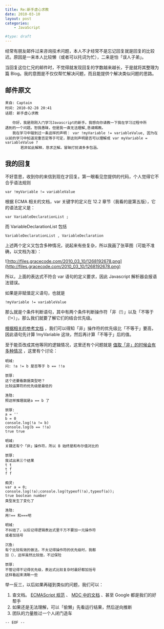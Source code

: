 ```yaml
---
title: Re:新手虚心求教
date: 2010-03-10
layout: post
categories:
    - JavaScript

#type: draft
---
```


经常有朋友邮件过来咨询技术问题，本人不才经常不是忘记回复就是回复的比较迟。原因是一来本人比较懒（或者可以托词为忙），二来是怕「误人子弟」。

当回复这位仁兄的邮件时，不觉得就发现回复的字数越来越长，于是就将其整理为篇 Blog。我的意图是不仅仅帮忙解决问题，而且能提供个解决类似问题的思路。


## 邮件原文

```
来自: Captain
时间: 2010-02-28 20:41
话题: 新手虚心求教

　　你好，我是刚刚入门学习Javascript的新手。我想向你请教一下我在学习过程中所
遇到的一个问题。恕我愚昧，但是我一直无法理解,恳请赐教。 
　　我在学习中碰到过一条这样的声明： var !myVariable != variableValue, 因为在
以前的学习中知道双重否定等于可定，那这则声明是否可以理解成 var myVariable = 
variableValue ?
       若非如此解释，恳求正解。冒昧打扰请多多包涵。
```


## 我的回复

不好意思，收到你的来信到现在才回复。第一眼看见您提供的代码，个人觉得它不合乎语法规则

    var !myVariable != variableValue

根据 ECMA 相关的文档，var 关键字的定义在 12.2 章节（我看的是第五版），它的语法定义是：

    var VariableDeclarationList ;

而 VariableDeclarationList 包括

    VariableDeclarationList , VariableDeclaration

上述两个定义又包含多种情况，说起来有些复杂，所以我画了张草图（可能不准确，以文档为准）：

![http://files.gracecode.com/2010_03_10/1268192678.png](http://files.gracecode.com/2010_03_10/1268192678.png)

所以，上面的表达式不符合 var 语句的定义要求，因此 Javascript 解析器会报语法错误。

如果是非赋值定义语句，也就是

    !myVariable != variableValue

那么就是个条件判断语句，其中有两个条件判断操作符「非（!）」以及「不等于（!=）」，那么我们就要了解它们的结合优先级。

 [根据相关的参考文档](http://www.codehouse.com/javascript/precedence/) ，我们可以得知「非」操作符的优先级比「不等于」要高，因此语句先计算 !myVariable 这块，然后再计算「不等于」后的值。

至于能否改成其他等同的逻辑情况，这里还有个问题就是 [值取「非」的时候会有多种情况](http://www.c-point.com/javascript_tutorial/jsoprNot.htm) ，这里有个讨论：

```
明城: 
问: !a != b 是否等于 b == !!a

崇厚: 
这个还要看数据类型吧？
比较运算符的优先级是最低的

渔隐: 
照这样推理就是a == b 了

崇厚: 
a = ''
b = 0
console.log(!a != b)
console.log(b == !!a)
true true

明城: 
关键还有个「非」操作符，所以 B 始终是和布尔值对比的

崇厚: 
我试出来三个结果
t t 
t f
f f

痴灵: 
var a = 0;
console.log(!a);console.log(typeof(!a),typeof(a));
true boolean number
类型发生了变化了

渔隐: 
用!== 和===吧

明城: 
不纠结了，以后记得逻辑表达式里千万不要加一元操作符
或者加括号

沉鱼: 
有个比较有效的做法，不太记得操作符的优先级时，我都
加（），这样虽然比较挫，不过保险

崇厚: 
不管记得不记得优先级，表达式比较复杂时最好都加括号
这样看起来清晰一些
```

举一反三，以后如果再碰到类似的问题，我们可以：

1. 查文档。 [ECMAScript 规范](http://en.wikipedia.org/wiki/ECMAScript) 、 [MDC 中的文档](https://developer.mozilla.org/en/JavaScript) 、甚至 Google 都是我们的好帮手
2. 如果还是无法理解，可以「偷懒」先看运行结果，然后逆向推断
3. 团队的力量胜过一个人闭门造车

`-- EOF --`
